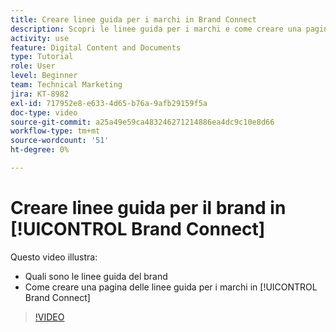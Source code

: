 ```yaml
---
title: Creare linee guida per i marchi in Brand Connect
description: Scopri le linee guida per i marchi e come creare una pagina di linee guida per i marchi in Brand Connect per [!UICONTROL DAM WORKFRONT].
activity: use
feature: Digital Content and Documents
type: Tutorial
role: User
level: Beginner
team: Technical Marketing
jira: KT-8982
exl-id: 717952e8-e633-4d65-b76a-9afb29159f5a
doc-type: video
source-git-commit: a25a49e59ca483246271214886ea4dc9c10e8d66
workflow-type: tm+mt
source-wordcount: '51'
ht-degree: 0%

---
```


# Creare linee guida per il brand in [!UICONTROL Brand Connect]

Questo video illustra:

* Quali sono le linee guida del brand
* Come creare una pagina delle linee guida per i marchi in [!UICONTROL Brand Connect]

>[!VIDEO](https://video.tv.adobe.com/v/335244/?quality=12&learn=on)
